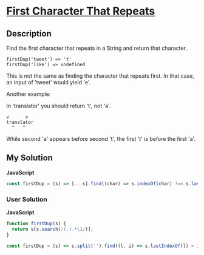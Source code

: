 # [First Character That Repeats](https://www.codewars.com/kata/54f9f4d7c41722304e000bbb)

## Description

Find the first character that repeats in a String and return that character.

```
firstDup('tweet') => 't'
firstDup('like') => undefined
```

This is not the same as finding the character that repeats first. In that case, an input of 'tweet' would yield 'e'.

Another example:

In 'translator' you should return 't', not 'a'.

```
v      v
translator
  ^   ^
```

While second 'a' appears before second 't', the first 't' is before the first 'a'.

## My Solution

**JavaScript**

```js
const firstDup = (s) => [...s].find((char) => s.indexOf(char) !== s.lastIndexOf(char));
```

### User Solution

**JavaScript**

```js
function firstDup(s) {
  return s[s.search(/(.).*\1/)];
}
```

```js
const firstDup = (s) => s.split('').find((l, i) => s.lastIndexOf(l) > i);
```
